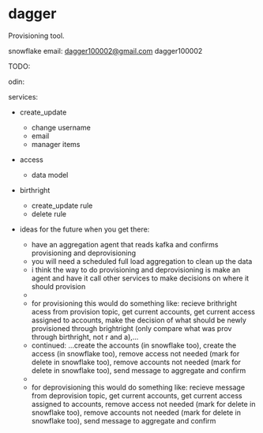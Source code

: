 # dagger
Provisioning tool.


snowflake email:
dagger100002@gmail.com
dagger100002

TODO:

odin:


services:
* create_update
    - change username
    - email
    - manager items

* access
    - data model
    
* birthright
    - create_update rule
    - delete rule


* ideas for the future when you get there:
    - have an aggregation agent that reads kafka and confirms provisioning and deprovisioning
    - you will need a scheduled full load aggregation to clean up the data
    - i think the way to do provisioning and deprovisioning is make an agent and have it call other services to make decisions on where it should provision
    -  
    - for provisioning this would do something like: recieve brithright acess from provision topic, get current accounts, get current access assigned to accounts, make the decision of what should be newly provisioned through brightright (only compare what was prov through birthright, not r and a),... 
    - continued: ...create the accounts (in snowflake too), create the access (in snowflake too), remove access not needed (mark for delete in snowflake too), remove accounts not needed (mark for delete in snowflake too), send message to aggregate and confirm
    -  
    - for deprovisioning this would do something like: recieve message from deprovision topic, get current accounts, get current access assigned to accounts, remove access not needed (mark for delete in snowflake too), remove accounts not needed (mark for delete in snowflake too), send message to aggregate and confirm

